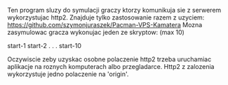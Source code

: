 Ten program sluzy do symulacji graczy ktorzy komunikuja sie z serwerem wykorzystujac http2.
Znajduje tylko zastosowanie razem z uzyciem: https://github.com/szymonjuraszek/Pacman-VPS-Kamatera
Mozna zasymulowac gracza wykonujac jeden ze skryptow: (max 10)

start-1
start-2
.
.
.
start-10

Oczywiscie zeby uzyskac osobne polaczenie http2 trzeba uruchamiac aplikacje na roznych komputerach albo przegladarce.
Http2 z zalozenia wykorzystuje jedno polaczenie na 'origin'.
